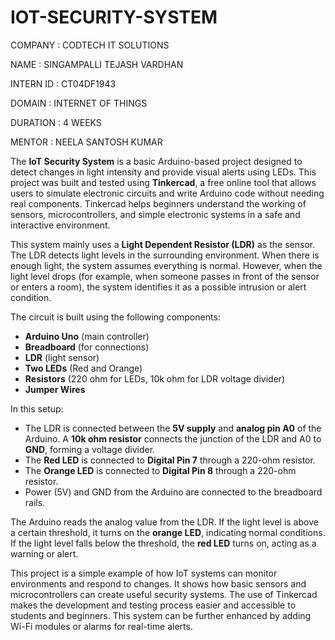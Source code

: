 # IOT-SECURITY-SYSTEM
COMPANY : CODTECH IT SOLUTIONS

NAME : SINGAMPALLI TEJASH VARDHAN 

INTERN ID : CT04DF1943

DOMAIN : INTERNET OF THINGS

DURATION : 4 WEEKS

MENTOR : NEELA SANTOSH KUMAR

The **IoT Security System** is a basic Arduino-based project designed to detect changes in light intensity and provide visual alerts using LEDs. This project was built and tested using **Tinkercad**, a free online tool that allows users to simulate electronic circuits and write Arduino code without needing real components. Tinkercad helps beginners understand the working of sensors, microcontrollers, and simple electronic systems in a safe and interactive environment.

This system mainly uses a **Light Dependent Resistor (LDR)** as the sensor. The LDR detects light levels in the surrounding environment. When there is enough light, the system assumes everything is normal. However, when the light level drops (for example, when someone passes in front of the sensor or enters a room), the system identifies it as a possible intrusion or alert condition.

The circuit is built using the following components:

* **Arduino Uno** (main controller)
* **Breadboard** (for connections)
* **LDR** (light sensor)
* **Two LEDs** (Red and Orange)
* **Resistors** (220 ohm for LEDs, 10k ohm for LDR voltage divider)
* **Jumper Wires**

In this setup:

* The LDR is connected between the **5V supply** and **analog pin A0** of the Arduino. A **10k ohm resistor** connects the junction of the LDR and A0 to **GND**, forming a voltage divider.
* The **Red LED** is connected to **Digital Pin 7** through a 220-ohm resistor.
* The **Orange LED** is connected to **Digital Pin 8** through a 220-ohm resistor.
* Power (5V) and GND from the Arduino are connected to the breadboard rails.

The Arduino reads the analog value from the LDR. If the light level is above a certain threshold, it turns on the **orange LED**, indicating normal conditions. If the light level falls below the threshold, the **red LED** turns on, acting as a warning or alert.

This project is a simple example of how IoT systems can monitor environments and respond to changes. It shows how basic sensors and microcontrollers can create useful security systems. The use of Tinkercad makes the development and testing process easier and accessible to students and beginners. This system can be further enhanced by adding Wi-Fi modules or alarms for real-time alerts.
